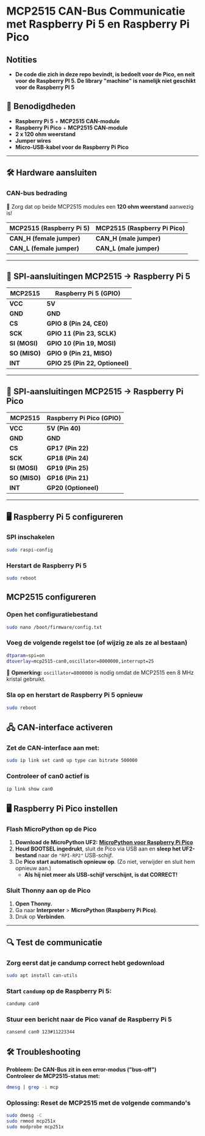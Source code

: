 # MCP2515 CAN-Bus Communicatie met Raspberry Pi 5 en Raspberry Pi Pico

## Notities

- **De code die zich in deze repo bevindt, is bedoelt voor de Pico, en neit voor de Raspberry PI 5. De library "machine" is namelijk niet geschikt voor de Raspberry PI 5**

## 📌 Benodigdheden
- **Raspberry Pi 5** + **MCP2515 CAN-module**
- **Raspberry Pi Pico** + **MCP2515 CAN-module**
- **2 x 120 ohm weerstand**
- **Jumper wires**
- **Micro-USB-kabel voor de Raspberry Pi Pico**

---

## 🛠️ Hardware aansluiten

### **CAN-bus bedrading**
🔹 Zorg dat op beide MCP2515 modules een **120 ohm weerstand** aanwezig is!  

| **MCP2515 (Raspberry Pi 5)** | **MCP2515 (Raspberry Pi Pico)** |
|------------------------------|---------------------------------|
| **CAN_H (female jumper)** | **CAN_H (male jumper)** |
| **CAN_L (female jumper)** | **CAN_L (male jumper)** |

---

## 🔌 SPI-aansluitingen MCP2515 → Raspberry Pi 5

| **MCP2515** | **Raspberry Pi 5 (GPIO)** |
|------------|---------------------------|
| **VCC** | **5V** |
| **GND** | **GND** |
| **CS** | **GPIO 8 (Pin 24, CE0)** |
| **SCK** | **GPIO 11 (Pin 23, SCLK)** |
| **SI (MOSI)** | **GPIO 10 (Pin 19, MOSI)** |
| **SO (MISO)** | **GPIO 9 (Pin 21, MISO)** |
| **INT** | **GPIO 25 (Pin 22, Optioneel)** |

---

## 🔌 SPI-aansluitingen MCP2515 → Raspberry Pi Pico

| **MCP2515** | **Raspberry Pi Pico (GPIO)** |
|------------|-------------------------------|
| **VCC** | **5V (Pin 40)** |
| **GND** | **GND** |
| **CS** | **GP17 (Pin 22)** |
| **SCK** | **GP18 (Pin 24)** |
| **SI (MOSI)** | **GP19 (Pin 25)** |
| **SO (MISO)** | **GP16 (Pin 21)** |
| **INT** | **GP20 (Optioneel)** |

---

## 🖥️ Raspberry Pi 5 configureren

### **SPI inschakelen**
```bash
sudo raspi-config
```

### **Herstart de Raspberry Pi 5**
```bash
sudo reboot
```

## MCP2515 configureren

### **Open het configuratiebestand**
```bash
sudo nano /boot/firmware/config.txt
```

###  **Voeg de volgende regelst toe (of wijzig ze als ze al bestaan)**
```bash
dtparam=spi=on
dtoverlay=mcp2515-can0,oscillator=8000000,interrupt=25
```

🔹 **Opmerking:** `oscillator=8000000` is nodig omdat de MCP2515 een 8 MHz kristal gebruikt.


### **Sla op en herstart de Raspberry Pi 5 opnieuw**
```bash
sudo reboot
```

## 🖧 CAN-interface activeren

### **Zet de CAN-interface aan met:**
```bash
sudo ip link set can0 up type can bitrate 500000
```

### **Controleer of can0 actief is**
```bash
ip link show can0
```

## 🖥️ Raspberry Pi Pico instellen

### **Flash MicroPython op de Pico**
1. **Download de MicroPython UF2:** [**MicroPython voor Raspberry Pi Pico**](https://micropython.org/download/RPI_PICO/)  
2. **Houd BOOTSEL ingedrukt**, sluit de Pico via USB aan en **sleep het UF2-bestand** naar de `"RPI-RP2"` USB-schijf.  
3. De **Pico start automatisch opnieuw op**. (Zo niet, verwijder en sluit hem opnieuw aan.)  
   - **Als hij niet meer als USB-schijf verschijnt, is dat CORRECT!** 

### **Sluit Thonny aan op de Pico**
1. **Open Thonny.**
2. Ga naar **Interpreter** > **MicroPython (Raspberry Pi Pico)**.
3. Druk op **Verbinden**.

---

## 🔍 Test de communicatie

### **Zorg eerst dat je candump correct hebt gedownload**
```bash
sudo apt install can-utils
```

### **Start `candump` op de Raspberry Pi 5:**
```bash
candump can0
```

### **Stuur een bericht naar de Pico vanaf de Raspberry Pi 5**
```bash
cansend can0 123#11223344
```

## 🛠️ Troubleshooting

**Probleem: De CAN-Bus zit in een error-modus ("bus-off")**  
**Controleer de MCP2515-status met:**
```bash
dmesg | grep -i mcp
```

### **Oplossing: Reset de MCP2515 met de volgende commando's**
```bash
sudo dmesg -C
sudo rmmod mcp251x
sudo modprobe mcp251x
```